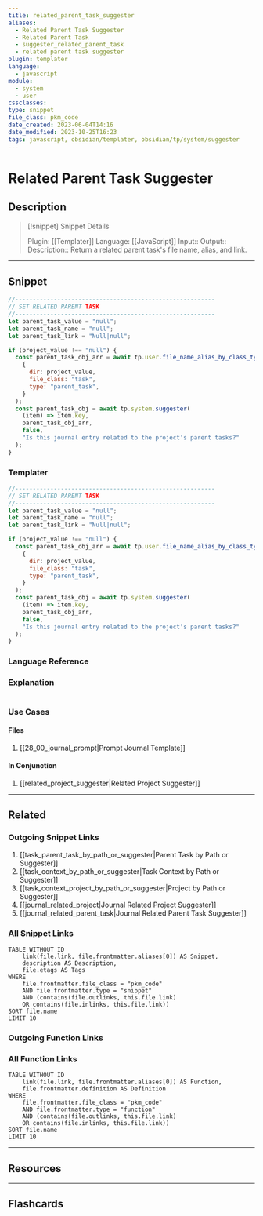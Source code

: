 ```yaml
---
title: related_parent_task_suggester
aliases:
  - Related Parent Task Suggester
  - Related Parent Task
  - suggester_related_parent_task
  - related parent task suggester
plugin: templater
language:
  - javascript
module:
  - system
  - user
cssclasses:
type: snippet
file_class: pkm_code
date_created: 2023-06-04T14:16
date_modified: 2023-10-25T16:23
tags: javascript, obsidian/templater, obsidian/tp/system/suggester
---
```

# Related Parent Task Suggester

## Description

> [!snippet] Snippet Details
>
> Plugin: [[Templater]]
> Language: [[JavaScript]]
> Input::
> Output::
> Description:: Return a related parent task's file name, alias, and link.

---

## Snippet

<!-- Add the full code including explanatory comments  -->

```javascript
//---------------------------------------------------------
// SET RELATED PARENT TASK
//---------------------------------------------------------
let parent_task_value = "null";
let parent_task_name = "null";
let parent_task_link = "Null|null";

if (project_value !== "null") {
  const parent_task_obj_arr = await tp.user.file_name_alias_by_class_type(
    {
      dir: project_value,
      file_class: "task",
      type: "parent_task",
    }
  );
  const parent_task_obj = await tp.system.suggester(
    (item) => item.key,
    parent_task_obj_arr,
    false,
    "Is this journal entry related to the project's parent tasks?"
  );
}
```

### Templater

<!-- Add the full code excluding explanatory comments  -->

```javascript
//---------------------------------------------------------
// SET RELATED PARENT TASK
//---------------------------------------------------------
let parent_task_value = "null";
let parent_task_name = "null";
let parent_task_link = "Null|null";

if (project_value !== "null") {
  const parent_task_obj_arr = await tp.user.file_name_alias_by_class_type(
    {
      dir: project_value,
      file_class: "task",
      type: "parent_task",
    }
  );
  const parent_task_obj = await tp.system.suggester(
    (item) => item.key,
    parent_task_obj_arr,
    false,
    "Is this journal entry related to the project's parent tasks?"
  );
}
```

### Language Reference

<!-- Recreate the code with links to files  -->

### Explanation

```javascript

```

### Use Cases

#### Files

<!-- Files containing the snippet  -->

1. [[28_00_journal_prompt|Prompt Journal Template]]

#### In Conjunction

<!-- Snippets used together with this snippet  -->

1. [[related_project_suggester|Related Project Suggester]]

---

## Related

### Outgoing Snippet Links

<!-- Link related snippet here -->

1. [[task_parent_task_by_path_or_suggester|Parent Task by Path or Suggester]]
2. [[task_context_by_path_or_suggester|Task Context by Path or Suggester]]
3. [[task_context_project_by_path_or_suggester|Project by Path or Suggester]]
4. [[journal_related_project|Journal Related Project Suggester]]
5. [[journal_related_parent_task|Journal Related Parent Task Suggester]]

### All Snippet Links

<!-- Query limit 10  -->

```dataview
TABLE WITHOUT ID
	link(file.link, file.frontmatter.aliases[0]) AS Snippet,
	description AS Description,
	file.etags AS Tags
WHERE
	file.frontmatter.file_class = "pkm_code"
	AND file.frontmatter.type = "snippet"
	AND (contains(file.outlinks, this.file.link)
	OR contains(file.inlinks, this.file.link))
SORT file.name
LIMIT 10
```

### Outgoing Function Links

<!-- Link related functions here -->

### All Function Links

<!-- Query limit 10  -->

```dataview
TABLE WITHOUT ID
	link(file.link, file.frontmatter.aliases[0]) AS Function,
	file.frontmatter.definition AS Definition
WHERE
	file.frontmatter.file_class = "pkm_code"
	AND file.frontmatter.type = "function"
	AND (contains(file.outlinks, this.file.link)
	OR contains(file.inlinks, this.file.link))
SORT file.name
LIMIT 10
```

---

## Resources

---

## Flashcards
